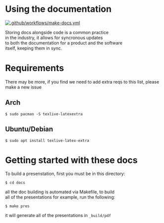 Using the documentation
=======================

[![.github/workflows/make-docs.yml](https://github.com/KenwoodFox/EG-310-InvertedPendulum/actions/workflows/make-docs.yml/badge.svg)](https://github.com/KenwoodFox/EG-310-InvertedPendulum/actions/workflows/make-docs.yml)


Storing docs alongside code is a common practice  
in the industry, it allows for syncronous updates  
to both the documentation for a product and the software  
itself, keeping them in sync.


# Requirements

There may be more, if you find we need to add extra reqs to this list, please make a new issue

## Arch

```shell
$ sudo pacman -S texlive-latexextra
```

## Ubuntu/Debian

```shell
$ sudo apt install texlive-latex-extra
```


# Getting started with these docs

To build a presenstation, first you must be in this directory:

```
$ cd docs
```

all the doc building is automated via Makefile, to build  
all of the presentations for example, run the following:

```
$ make pres
```

it will generate all of the presentations in `_build/pdf`
